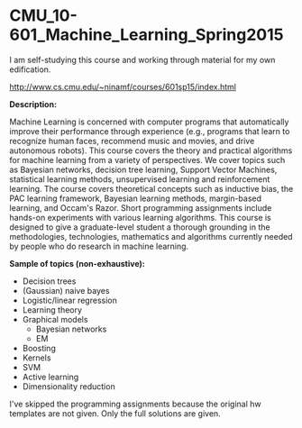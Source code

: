 # CMU_10-601_Machine_Learning_Spring2015

I am self-studying this course and working through material for my own edification.

http://www.cs.cmu.edu/~ninamf/courses/601sp15/index.html

**Description:** 	

Machine Learning is concerned with computer programs that automatically improve their performance through experience (e.g., programs that learn to recognize human faces, recommend music and movies, and drive autonomous robots). This course covers the theory and practical algorithms for machine learning from a variety of perspectives. We cover topics such as Bayesian networks, decision tree learning, Support Vector Machines, statistical learning methods, unsupervised learning and reinforcement learning. The course covers theoretical concepts such as inductive bias, the PAC learning framework, Bayesian learning methods, margin-based learning, and Occam's Razor. Short programming assignments include hands-on experiments with various learning algorithms. This course is designed to give a graduate-level student a thorough grounding in the methodologies, technologies, mathematics and algorithms currently needed by people who do research in machine learning. 

**Sample of topics (non-exhaustive):**
- Decision trees
- (Gaussian) naive bayes 
- Logistic/linear regression
- Learning theory
- Graphical models
  - Bayesian networks
  - EM
- Boosting
- Kernels
- SVM
- Active learning
-  Dimensionality reduction


I've skipped the programming assignments because the original hw templates are not given. Only the full solutions are given.
